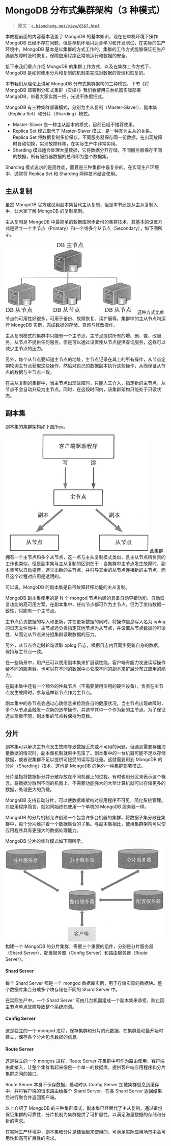 # MongoDB 分布式集群架构（3 种模式）

> 原文：[`c.biancheng.net/view/6567.html`](http://c.biancheng.net/view/6567.html)

本教程前面的内容基本涵盖了 MongoDB 的基本知识，现在在单机环境下操作 MongoDB 已经不存在问题，但是单机环境只适合学习和开发测试，在实际的生产环境中，MongoDB 基本是以集群的方式工作的。集群的工作方式能够保证在生产遇到故障时及时恢复，保障应用程序正常地运行和数据的安全。

接下来我们重点介绍 MongoDB 的集群工作方式，以及在集群工作方式下，MongoDB 是如何使用分片和复制的机制来完成对数据的管理和恢复的。

本节我们从理论上讲解 MongoDB 分布式集群架构的三种模式，下节《将 MongoDB 部署到分布式集群（实操）》我们会使用三台机器实际部署 MongoDB，带着大家实践一把，光说不练假把式。

MongoDB 有三种集群部署模式，分别为主从复制（Master-Slaver）、副本集（Replica Set）和分片（Sharding）模式。

*   Master-Slaver 是一种主从副本的模式，目前已经不推荐使用。
*   Replica Set 模式取代了 Master-Slaver 模式，是一种互为主从的关系。Replica Set 将数据复制多份保存，不同服务器保存同一份数据，在出现故障时自动切换，实现故障转移，在实际生产中非常实用。
*   Sharding 模式适合处理大量数据，它将数据分开存储，不同服务器保存不同的数据，所有服务器数据的总和即为整个数据集。

Sharding 模式追求的是高性能，而且是三种集群中最复杂的。在实际生产环境中，通常将 Replica Set 和 Sharding 两种技术结合使用。

## 主从复制

虽然 MongoDB 官方建议用副本集替代主从复制，但是本节还是从主从复制入手，让大家了解 MongoDB 的复制机制。

主从复制是 MongoDB 中最简单的数据库同步备份的集群技术，其基本的设置方式是建立一个主节点（Primary）和一个或多个从节点（Secondary），如下图所示。

![](img/f61d9944d976baf770737b3232672eaf.png)
这种方式比单节点的可用性好很多，可用于备份、故障恢复、读扩展等。集群中的主从节点均运行 MongoDB 实例，完成数据的存储、查询与修改操作。

主从复制模式的集群中只能有一个主节点，主节点提供所有的增、删、查、改服务，从节点不提供任何服务，但是可以通过设置使从节点提供查询服务，这样可以减少主节点的压力。

另外，每个从节点要知道主节点的地址，主节点记录在其上的所有操作，从节点定期轮询主节点获取这些操作，然后对自己的数据副本执行这些操作，从而保证从节点的数据与主节点一致。

在主从复制的集群中，当主节点出现故障时，只能人工介入，指定新的主节点，从节点不会自动升级为主节点。同时，在这段时间内，该集群架构只能处于只读状态。

## 副本集

副本集的集群架构如下图所示。

![](img/e26c38a3f0a07d9207bdaae9ef524c53.png)
此集群拥有一个主节点和多个从节点，这一点与主从复制模式类似，且主从节点所负责的工作也类似，但是副本集与主从复制的区别在于：当集群中主节点发生故障时，副本集可以自动投票，选举出新的主节点，并引导其余的从节点连接新的主节点，而且这个过程对应用是透明的。

可以说，MongoDB 的副本集是自带故障转移功能的主从复制。

MongoDB 副本集使用的是 N 个 mongod 节点构建的具备自动容错功能、自动恢复功能的高可用方案。在副本集中，任何节点都可作为主节点，但为了维持数据一致性，只能有一个主节点。

主节点负责数据的写入和更新，并在更新数据的同时，将操作信息写入名为 oplog 的日志文件当中。主节点还负责指定其他节点为从节点，并设置从节点数据的可读性，从而让从节点来分担集群读取数据的压力。

另外，从节点会定时轮询读取 oplog 日志，根据日志内容同步更新自身的数据，保持与主节点一致。

在一些场景中，用户还可以使用副本集来扩展读性能，客户端有能力发送读写操作给不同的服务器，也可以在不同的数据中心获取不同的副本来扩展分布式应用的能力。

在副本集中还有一个额外的仲裁节点（不需要使用专用的硬件设备），负责在主节点发生故障时，参与选举新节点作为主节点。

副本集中的各节点会通过心跳信息来检测各自的健康状况，当主节点出现故障时，多个从节点会触发一次新的选举操作，并选举其中一个作为新的主节点。为了保证选举票数不同，副本集的节点数保持为奇数。

## 分片

副本集可以解决主节点发生故障导致数据丢失或不可用的问题，但遇到需要存储海量数据的情况时，副本集机制就束手无策了。副本集中的一台机器可能不足以存储数据，或者说集群不足以提供可接受的读写吞吐量。这就需要用到 MongoDB 的分片（Sharding）技术，这也是 MongoDB 的另外一种集群部署模式。

分片是指将数据拆分并分散存放在不同机器上的过程。有时也用分区来表示这个概念。将数据分散到不同的机器上，不需要功能强大的大型计算机就可以存储更多的数据，处理更大的负载。

MongoDB 支持自动分片，可以使数据库架构对应用程序不可见，简化系统管理。对应用程序而言，就如同始终在使用一个单机的 MongoDB 服务器一样。

MongoDB 的分片机制允许创建一个包含许多台机器的集群，将数据子集分散在集群中，每个分片维护着一个数据集合的子集。与副本集相比，使用集群架构可以使应用程序具有更强大的数据处理能力。

MongoDB 分片的集群模式如下图所示。

![](img/85563b8cfb23474105cdf66a6921e6cc.png)构建一个 MongoDB 的分片集群，需要三个重要的组件，分别是分片服务器（Shard Server）、配置服务器（Config Server）和路由服务器（Route Server）。

#### Shard Server

每个 Shard Server 都是一个 mongod 数据库实例，用于存储实际的数据块。整个数据库集合分成多个块存储在不同的 Shard Server 中。

在实际生产中，一个 Shard Server 可由几台机器组成一个副本集来承担，防止因主节点单点故障导致整个系统崩溃。

#### Config Server

这是独立的一个 mongod 进程，保存集群和分片的元数据，在集群启动最开始时建立，保存各个分片包含数据的信息。

#### Route Server

这是独立的一个 mongos 进程，Route Server 在集群中可作为路由使用，客户端由此接入，让整个集群看起来像是一个单一的数据库，提供客户端应用程序和分片集群之间的接口。

Route Server 本身不保存数据，启动时从 Config Server 加载集群信息到缓存中，并将客户端的请求路由给每个 Shard Server，在各 Shard Server 返回结果后进行聚合并返回客户端。

以上介绍了 MongoDB 的三种集群模式，副本集已经替代了主从复制，通过备份保证集群的可靠性，分片机制为集群提供了可扩展性，以满足海量数据的存储和分析的需求。

在实际生产环境中，副本集和分片是结合起来使用的，可满足实际应用场景中高可用性和高可扩展性的需求。